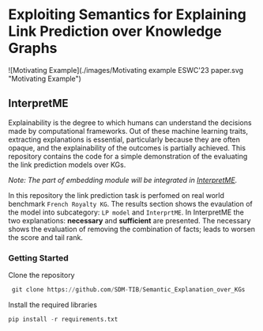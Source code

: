 # Exploiting Semantics for Explaining Link Prediction over Knowledge Graphs
![Motivating Example](./images/Motivating example ESWC'23 paper.svg "Motivating Example")
## InterpretME
Explainability is the degree to which humans can understand the decisions made by computational frameworks. Out of these machine learning traits, extracting explanations is essential, particularly because they are
often opaque, and the explainability of the outcomes is partially achieved. This repository contains the code for a simple demonstration of the evaluating the link prediction models over KGs.

*Note: The part of embedding module will be integrated in [InterpretME](https://github.com/SDM-TIB/InterpretME).*

In this repository the link prediction task is perfomed on real world benchmark `French Royalty KG`. The results section shows the evaulation of the model into subcategory: `LP model` and `InterprtME`. In InterpretME the two explanations: **necessary** and **sufficient** are presented. The necessary shows the evaluation of removing the combination of facts; leads to worsen the score and tail rank. 
### Getting Started
Clone the repository
```python
 git clone https://github.com/SDM-TIB/Semantic_Explanation_over_KGs
```
Install the required libraries
```python
pip install -r requirements.txt
```
